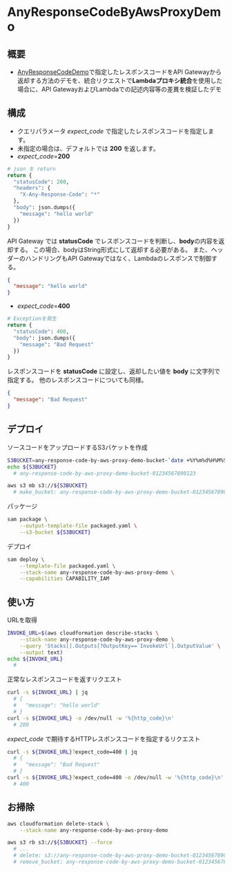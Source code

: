 # AnyResponseCodeByAwsProxyDemo

## 概要

- [AnyResponseCodeDemo](https://github.com/ot-nemoto/AnyResponseCodeDemo)で指定したレスポンスコードをAPI Gatewayから返却する方法のデモを、統合リクエストで**Lambdaプロキシ統合**を使用した場合に、API GatewayおよびLambdaでの記述内容等の差異を検証したデモ

## 構成

- クエリパラメータ *expect_code* で指定したレスポンスコードを指定します。
- 未指定の場合は、デフォルトでは **200** を返します。
- *expect_code*=**200**

```py
# json を return
return {
  "statusCode": 200,
  "headers": {
    "X-Any-Response-Code": "*"
  },
  "body": json.dumps({
    "message": "hello world"
  })
}
```

API Gateway では **statusCode** でレスポンスコードを判断し、**body**の内容を返却する。
この場合、bodyはString形式にして返却する必要がある。
また、ヘッダーのハンドリングもAPI Gatewayではなく、Lambdaのレスポンスで制御する。

```json
{
  "message": "hello world"
}
```

- *expect_code*=**400**

```py
# Exceptionを発生
return {
  "statusCode": 400,
  "body": json.dumps({
    "message": "Bad Request"
  })
}
```

レスポンスコードを **statusCode** に設定し、返却したい値を **body** に文字列で指定する。
他のレスポンスコードについても同様。

```json
{
  "message": "Bad Request"
}
```

## デプロイ

ソースコードをアップロードするS3バケットを作成

```sh
S3BUCKET=any-response-code-by-aws-proxy-demo-bucket-`date +%Y%m%d%H%M%S`
echo ${S3BUCKET}
  # any-response-code-by-aws-proxy-demo-bucket-01234567890123

aws s3 mb s3://${S3BUCKET}
  # make_bucket: any-response-code-by-aws-proxy-demo-bucket-01234567890123
```

パッケージ

```sh
sam package \
    --output-template-file packaged.yaml \
    --s3-bucket ${S3BUCKET}
```

デプロイ

```sh
sam deploy \
    --template-file packaged.yaml \
    --stack-name any-response-code-by-aws-proxy-demo \
    --capabilities CAPABILITY_IAM
```

## 使い方

URLを取得

```sh
INVOKE_URL=$(aws cloudformation describe-stacks \
    --stack-name any-response-code-by-aws-proxy-demo \
    --query 'Stacks[].Outputs[?OutputKey==`InvokeUrl`].OutputValue' \
    --output text)
echo ${INVOKE_URL}
  #
```

正常なレスポンスコードを返すリクエスト

```sh
curl -s ${INVOKE_URL} | jq
  # {
  #   "message": "hello world"
  # }
curl -s ${INVOKE_URL} -o /dev/null -w '%{http_code}\n'
  # 200
```

*expect_code* で期待するHTTPレスポンスコードを指定するリクエスト

```sh
curl -s ${INVOKE_URL}?expect_code=400 | jq
  # {
  #   "message": "Bad Request"
  # }
curl -s ${INVOKE_URL}?expect_code=400 -o /dev/null -w '%{http_code}\n'
  # 400
```

## お掃除

```sh
aws cloudformation delete-stack \
    --stack-name any-response-code-by-aws-proxy-demo

aws s3 rb s3://${S3BUCKET} --force
  # ...
  # delete: s3://any-response-code-by-aws-proxy-demo-bucket-01234567890123/...
  # remove_bucket: any-response-code-by-aws-proxy-demo-bucket-01234567890123
```
